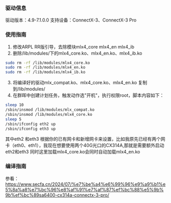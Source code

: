 ### 驱动信息
驱动版本：4.9-7.1.0.0
支持设备：ConnectX-3、ConnectX-3 Pro
### 使用指南
1. 修改ARPL RR版引导，去除模块mlx4_core mlx4_en mlx4_ib
2. 删除/lib/modules/下的mlx4_core.ko、mlx4_en.ko、mlx4_ib.ko
``` bash
sudo rm -rf /lib/modules/mlx4_core.ko
sudo rm -rf /lib/modules/mlx4_en.ko
sudo rm -rf /lib/modules/mlx4_ib.ko
```
3. 将编译好的驱动mlx_compat.ko、mlx4_core.ko、mlx4_en.ko 复制到/lib/modules/
4. 在群晖中创建计划任务，触发动作选"开机"，执行权限root，脚本内容如下：
``` bash
sleep 10
/sbin/insmod /lib/modules/mlx_compat.ko
/sbin/insmod /lib/modules/mlx4_core.ko
sleep 5
/sbin/ifconfig eth2 up
/sbin/ifconfig eth3 up
```
其中eth2 和eth3 根据你的已有网卡和新增网卡来设置，比如我原先已经有两个网卡（eth0、eth1），我现在想要使用两个40G光口的CX314A,那就是需要额外启动eth2和eth3
同时这里加载mlx4_core.ko会同时自动加载mlx4_en.ko
### 编译指南
参看：https://www.secfa.cn/2024/07/%e7%be%a4%e6%99%96%e9%a9%b1%e5%8a%a8%e7%bc%96%e8%af%91%e7%af%87%ef%bc%88%e5%9b%9b%ef%bc%89sa6400-cx314a-connectx-3-pro/